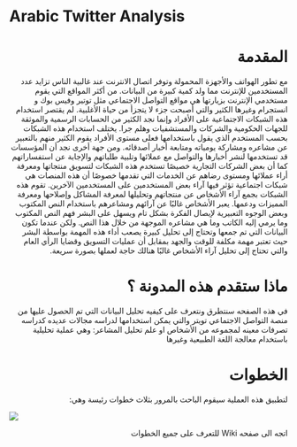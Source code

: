# Arabic Twitter Analysis

# <div dir="rtl"> المقدمة </div>

<div dir="rtl"> 
مع تطور الهواتف والأجهزة المحمولة وتوفر اتصال الانترنت عند غالبية الناس تزايد عدد المستخدمين للإنترنت مما ولد كمية كبيرة من البيانات. من أكثر المواقع التي يقوم مستخدمي الإنترنت بزيارتها هي مواقع التواصل الاجتماعي مثل توتير وفيس بوك و انستجرام وغيرها الكثير والتي أصبحت جزء لا يتجزأ من حياة الأغلبية. لم يقتصر استخدام هذه الشبكات الاجتماعية على الأفراد وإنما نجد الكثير من الحسابات الرسمية والموثقة للجهات الحكومية والشركات والمستشفيات وهلم جرا. يختلف استخدام هذه الشبكات بحسب المستخدم الذي يقول باستخدامها فعلى مستوى الأفراد يقوم الكثير منهم بالتعبير عن مشاعره ومشاركة يومياته ومتابعة أخبار أصدقائه. ومن جهة أخرى نجد أن المؤسسات قد تستخدمها لنشر أخبارها والتواصل مع عملائها وتلبية طلباتهم والإجابة عن استفساراتهم كما أن بعض الشركات التجارية خصيصًا تستخدم هذه الشبكات لتسويق منتجاتها ومعرفة أراء عملائها ومستوى رضاهم عن الخدمات التي تقدمها خصوصًا أن هذه المنصات هي شبكات اجتماعية تؤثر فيها آراء بعض المستخدمين على المستخدمين الآخرين. تقوم هذه الشبكات بجمع آراء الأشخاص عن منتجاتهم وتحليلها لمعرفة المشاكل وإصلاحها ومعرفة المميزات ودعمها.  يعبر الأشخاص غالبًا عن آرائهم ومشاعرهم باستخدام النص المكتوب وبعض الوجوه التعبيرية لإيصال الفكرة بشكل تام ويسهل على البشر فهم النص المكتوب وما يرمي إليه الكاتب وما هي مشاعره الموجهة من خلال هذا النص. ولكن عندما تكون البيانات التي تم جمعها وتحتاج إلى تحليل كبيرة يصعب أداء هذه المهمة بواسطة البشر حيث تعتبر مهمة مكلفة للوقت والجهد بمقابل أن عمليات التسويق وقضايا الرأي العام والتي تحتاج إلى تحليل آراء الأشخاص غالبًا هنالك حاجة لعملها بصورة سريعة. 
  </div>
  
# <div dir="rtl"> ماذا ستقدم هذه المدونة ؟ </div>
<div dir="rtl"> 
في هذه الصفحه سنتطرق ونتعرف على كيفيه تحليل البيانات التي تم الحصول عليها من منصة التواصل الاجتماعي تويتر
  والتي يمكن استخدامها لدراسه مجالات عديده كدراسه تصرفات معينه لمجموعه من الأشخاص او علم تحليل المشاعر: وهي عملية تحليلية باستخدام  معالجة اللغة الطبيعية وغيرها  </div>
  
  # <div dir="rtl"> الخطوات </div>
  <div dir="rtl"> 
  لتطبيق هذه العملية سيقوم الباحث بالمرور بثلاث خطوات رئيسة وهي:
</div>  


![](https://i.imgur.com/BzZB9bS.png)
  <div dir="rtl"> 
  اتجه الى صفحه Wiki للتعرف على جميع الخطوات 
</div>  
